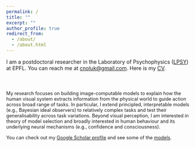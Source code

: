 ```yaml
---
permalink: /
title: ""
excerpt: ""
author_profile: true
redirect_from: 
  - /about/
  - /about.html
---
```


I am a postdoctoral researcher in the Laboratory of Psychophysics ([LPSY](https://www.epfl.ch/labs/lpsy/)) at EPFL. You can reach me at [cnoluk@gmail.com](mailto:cnoluk@gmail.com). Here is my [CV](http://canoluk.github.io/files/CV_CanOluk.pdf).
<div style="height:24px;"></div>



<span style="font-size: 90%;"> My research focuses on building image-computable models to explain how the human visual system extracts information from the physical world to guide action across broad range of tasks. In particular, I extend principled, interpretable models (e.g., Bayesian ideal observers) to relatively complex tasks and test their generalisability across task variations. Beyond visual perception, I am interested in theory of model selection and broadly interested in human behaviour and its underlying neural mechanisms (e.g., confidence and consciousness).</span>

<span style="font-size: 90%;"> You can check out my [Google Scholar profile](https://scholar.google.com/citations?user=NwCzTz8AAAAJ&hl=tr&oi=ao) and see some of the [models](https://github.com/CanOluk).</span>







